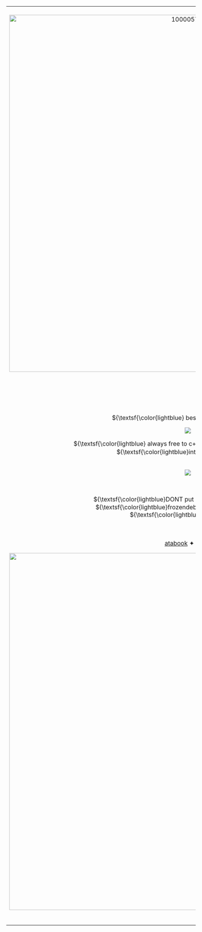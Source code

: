 <table border="0">
     <tr>
       <td>
         <br>

<div align="center">
   
 
<img width="950" height="auto" alt="1000057047" src="https://github.com/user-attachments/assets/b2d00194-c2b4-4ebd-b44c-fd55bcfd29cc" />

  
<img src="https://github.com/user-attachments/assets/0d0ce95a-1cc8-45cc-b1fe-08ecf71c58da" align="right" width="55%"></a>


  <br>  <br>  <br>  <br>



           
<p align="center">
   ${\textsf{\color{lightblue} best viewed on pc mode}}$<br>

    
<p align="center"> 
  <p align="center"><img src="https://komarev.com/ghpvc/?username=bnuuyyu&color=78A3C3&plastic&label=⠀SOUL+;⠀"></img></p>
    ${\textsf{\color{lightblue} always free to c+h ⸝ int unless alias said otherwise .}}$ <br>
         ${\textsf{\color{lightblue}interbinary ⸝ bisexual }}$ <br>
        

 <br>

<p align="center"> 
  <p align="center"><img src="https://komarev.com/ghpvc/?username=bnuuyyu&color=78A3C3&plastic&label=⠀FROZEN+;⠀"></img></p>
 <br>
 
<p align="center">
   ${\textsf{\color{lightblue}DONT put our ponies on pin ⸝ dncopy  }}$<br>
    ${\textsf{\color{lightblue}frozendebt and azuretime enthusiast}}$ <br>
    ${\textsf{\color{lightblue}mili listener .}}$ <br>
 <br><br>


<a href="https://mitsuaya.atabook.org/"> atabook</a> ✦ <a href="https://corrupted.crd.co">carrd</a> 

 <img src="https://github.com/user-attachments/assets/85ddaa90-46f0-41dd-b554-4bb163900b25" width="950" height="auto" ></a>


</h5>

 <br>
    </td>
  </tr>
</table>
